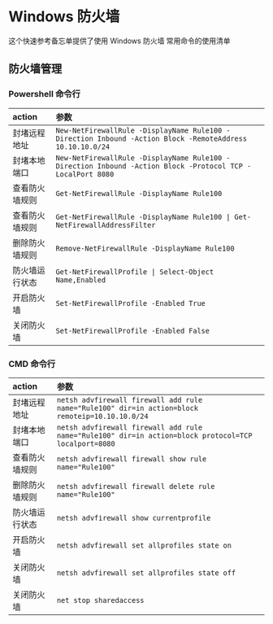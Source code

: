 Windows 防火墙
===

这个快速参考备忘单提供了使用 Windows 防火墙 常用命令的使用清单

防火墙管理
--------

### Powershell 命令行
<!--rehype:wrap-class=row-span-1 col-span-3-->

action | 参数
:--- | :---
封堵远程地址   | `New-NetFirewallRule -DisplayName Rule100 -Direction Inbound -Action Block -RemoteAddress 10.10.10.0/24`   
封堵本地端口   | `New-NetFirewallRule -DisplayName Rule100 -Direction Inbound -Action Block -Protocol TCP -LocalPort 8080`  
查看防火墙规则 | `Get-NetFirewallRule -DisplayName Rule100` 
查看防火墙规则 | `Get-NetFirewallRule -DisplayName Rule100 \| Get-NetFirewallAddressFilter `
删除防火墙规则 | `Remove-NetFirewallRule -DisplayName Rule100 ` 
防火墙运行状态 | `Get-NetFirewallProfile \| Select-Object Name,Enabled`
开启防火墙     | `Set-NetFirewallProfile -Enabled True` 
关闭防火墙     | `Set-NetFirewallProfile -Enabled False`
<!--rehype:className=style-list-->


### CMD 命令行
<!--rehype:wrap-class=row-span-2 col-span-3-->

action | 参数
:--- | :---
封堵远程地址   | `netsh advfirewall firewall add rule name="Rule100" dir=in action=block remoteip=10.10.10.0/24`
封堵本地端口   | `netsh advfirewall firewall add rule name="Rule100" dir=in action=block protocol=TCP localport=8080`
查看防火墙规则 | `netsh advfirewall firewall show rule name="Rule100" `
删除防火墙规则 | `netsh advfirewall firewall delete rule name="Rule100" `
防火墙运行状态 | `netsh advfirewall show currentprofile`
开启防火墙     | `netsh advfirewall set allprofiles state on`
关闭防火墙     | `netsh advfirewall set allprofiles state off`
关闭防火墙     | `net stop sharedaccess    `
<!--rehype:className=style-list-->

